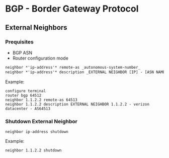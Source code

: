 # BGP - Border Gateway Protocol

## External Neighbors

### Prequisites

* BGP ASN
* Router configuration mode

```md
neighbor *'ip-address'* remote-as _autonomous-system-number_
neighbor *'ip-address'* description _EXTERNAL NEIGHBOR [IP] - [ASN NAME] - [ASN #]_
```

Example:

```
configure terminal
router bgp 64512
neighbor 1.1.2.2 remote-as 64513
neighbor 1.1.2.2 description EXTERNAL NEIGHBOR 1.1.2.2 - verizon datacenter - AS64513
```

### Shutdown External Neighbor

```
neighbor ip-address shutdown
```

Example:

```
neighbor 1.1.2.2 shutdown
```
